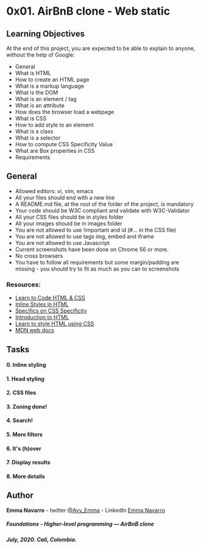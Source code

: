 # 0x01. AirBnB clone - Web static

## Learning Objectives
At the end of this project, you are expected to be able to explain to anyone, without the help of Google:
- General
- What is HTML
- How to create an HTML page
- What is a markup language
- What is the DOM
- What is an element / tag
- What is an attribute
- How does the browser load a webpage
- What is CSS
- How to add style to an element
- What is a class
- What is a selector
- How to compute CSS Specificity Value
- What are Box properties in CSS
- Requirements
## General
- Allowed editors: vi, vim, emacs
- All your files should end with a new line
- A README.md file, at the root of the folder of the project, is mandatory
- Your code should be W3C compliant and validate with W3C-Validator
- All your CSS files should be in styles folder
- All your images should be in images folder
- You are not allowed to use !important and id (#... in the CSS file)
- You are not allowed to use tags img, embed and iframe
- You are not allowed to use Javascript
- Current screenshots have been done on Chrome 56 or more.
- No cross browsers
- You have to follow all requirements but some margin/padding are missing - you should try to fit as much as you can to screenshots
### Resources:
* [Learn to Code HTML & CSS](https://learn.shayhowe.com/html-css/)
* [Inline Styles in HTML](https://www.codecademy.com/articles/html-inline-styles)
* [Specifics on CSS Specificity](https://css-tricks.com/specifics-on-css-specificity/)
* [Introduction to HTML](https://developer.mozilla.org/en-US/docs/Learn/HTML/Introduction_to_HTML)
* [Learn to style HTML using CSS](https://developer.mozilla.org/en-US/docs/Learn/CSS)
* [MDN web docs](https://developer.mozilla.org/en-US/)
## Tasks
#### 0. Inline styling 
#### 1. Head styling 
#### 2. CSS files
#### 3. Zoning done!
#### 4. Search!
#### 5. More filters 
#### 6. It's (h)over
#### 7. Display results 
#### 8. More details 

## Author
**Emma Navarro** - twitter [@Ayy_Emma](https://twitter.com/Ayy_Emma) - LinkedIn [Emma Navarro](https://www.linkedin.com/in/emmanavarromillan/)
##### Foundations - Higher-level programming ― AirBnB clone
##### July, 2020. Cali, Colombia.
